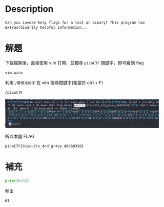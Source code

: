 # Description
```text
Can you invoke help flags for a tool or binary? This program has extraordinarily helpful information...
```
# 解題
下載檔案後，直接使用 vim 打開，並搜尋 `picoCTF` 關鍵字，即可看到 flag
```bash
vim warm
```
利用 `/要尋找的字` 在 vim 搜尋關鍵字(相當於 ctrl + F)
```bash
/picoCTF
```
![flag](../assets/Wave_a_flag__1.png)
<!-- flag -->
所以本題 FLAG 
```text
picoCTF{b1scu1ts_4nd_gr4vy_d6969390}
```

# 補充
```python
print(0x3D)
```
輸出
```text
61
```